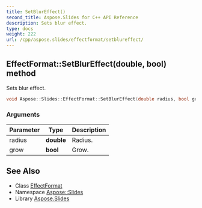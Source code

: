 ```yaml
---
title: SetBlurEffect()
second_title: Aspose.Slides for C++ API Reference
description: Sets blur effect.
type: docs
weight: 222
url: /cpp/aspose.slides/effectformat/setblureffect/
---
```

## EffectFormat::SetBlurEffect(double, bool) method


Sets blur effect.

```cpp
void Aspose::Slides::EffectFormat::SetBlurEffect(double radius, bool grow) override
```


### Arguments

| Parameter | Type | Description |
| --- | --- | --- |
| radius | **double** | Radius. |
| grow | **bool** | Grow. |

## See Also

* Class [EffectFormat](./)
* Namespace [Aspose::Slides](../)
* Library [Aspose.Slides](../../)